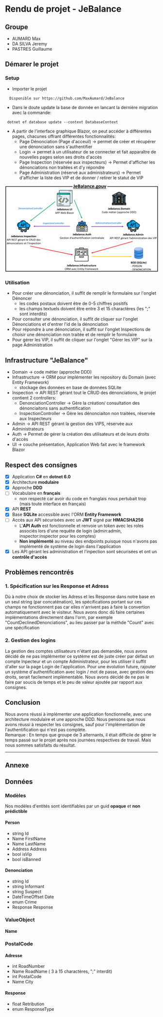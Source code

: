 # Rendu de projet - **JeBalance**
## Groupe
- AUMARD Max
- DA SILVA Jeremy
- PASTRES Guillaume

## Démarer le projet
### Setup
 - Importer le projet
  ```
    Disponible sur https://github.com/MaxAumard/JeBalance
  ```
 - Dans le doute update la base de donnée en lancant la dernière migration avec la commande:
 ```
  dotnet ef database update --context DatabaseContext
 ```
 - A partir de l'interface graphique Blazor, on peut accéder à différentes pages, chacunes offrant différentes fonctionnalités:
   - Page Dénonciation (Page d'acceuil) -> permet de créer et récupérer une dénonciation sans s'authentifier
   - Login -> permet à un utilisateur de se connecter et fait apparaître de nouvelles pages selon ses droits d'accès
   - Page Inspection (réservée aux inspecteurs) -> Permet d'afficher les dénonciations non traitées et d'y répondre
   - Page Administration (réservé aux administrateurs) -> Permet d'afficher la liste des VIP et de donner / retirer le statut de VIP 
    
  ![ ](static/images/Architecture.png)
   
### Utilisation
- Pour créer une dénonciation, il suffit de remplir le formulaire sur l'onglet Dénoncer
    - les codes postaux doivent être de 0-5 chiffres positifs
    - les champs textuels doivent être entre 3 et 15 charactères (les ";" sont interdits)
- Pour consulter une dénonciation, il suffit de cliquer sur l'onglet Dénonciations et d'entrer l'id de la dénonciation
- Pour répondre à une dénonciation, il suffit sur l'onglet Inspections de choisir une dénonciation non traitée et de remplir le formulaire
- Pour gérer les VIP, il suffit de cliquer sur l'onglet "Gérer les VIP" sur la page Administration

## Infrastructure "JeBalance"
- Domain -> code métier (approche DDD)
- Infrastructure -> ORM pour implémenter les repository du Domain (avec Entity Framework)
  - stockage des données en base de données SQLite
- Inspection -> API REST gérant tout le CRUD des dénonciations, le projet contient 2 controllers:
  - DenonciationController -> Gère la création/ consultation des dénonciaitons sans authentification
  - InspectionController -> Gère les dénonciaiton non traitées, réservée aux Inspecteurs
- Admin -> API REST gérant la gestion des VIPS, réservée aux Administrateurs
- Auth -> Permet de gérer la création des utilisateurs et de leurs droits d'accès
- UI -> couche présentation, Application Web fait avec le framework Blazor


## Respect des consignes
 - [x] Application **C#** en **dotnet 6.0**
 - [x] Architecture **modulaire**
 - [x] Approche **DDD**
 - [ ] Vocabulaire en **français** 
   - non respecté car avoir du code en franglais nous pertubait trop (mais toute interface en français)
 - [x] API **REST**
 - [x] Base **SQLite** accessible avec l'ORM **Entity Framework**
 - [ ] Accès aux API sécurisées avec un **JWT** signé par **HMACSHA256**
   - L'**API Auth** est fonctionnelle et renvoie un token avec les roles associés lors d'une requête de login (admin:admin, inspector:inspector pour les comptes)
   -  **Non implémenté** au niveau des endpoints puisque nous n'avons pas implémenté de système de login dans l'application
 - [x] Les API gérant les administration et l'inpection sont sécurisées et ont un **contrôle d'accès** 
  
## Problèmes rencontrés
### 1. Spécification sur les Response et Adress
  Dù à notre choix de stocker les Adress et les Response dans notre base en un seul string (par concaténation), les spécifications portant sur ces champs ne fonctionnent pas car elles n'arrivent pas à faire la convertion automatiquement avec le visiteur. 
  Nous avons donc dû faire certaines implémentations directement dans l'orm, par exemple "CountDeclinedDenonciations", au lieu passer par la méthde "Count" avec une spécification

### 2. Gestion des logins
 La gestion des comptes utilisateurs n'étant pas demandée, nous avons décidé de ne pas implémenter ce système est de juste créer par défaut un compte Inpecteur et un compte Administrateur, pour les utiliser il suffit d'aller sur la page Login de l'application.
 Pour une évolution future, rajouter un système d'authentification avec login / mot de passe, avec gestion des droits, serait facilement implémentable. Nous avons décidé de ne pas le faire par soucis de temps et le peu de valeur ajoutée par rapport aux consignes.

## Conclusion
Nous avons réussi à implémenter une application fonctionnelle, avec une architecture modulaire et une approche DDD. Nous pensons que nous avons réussi à respecter les consignes, sauf pour l'implémentation de l'authentification qui n'est pas complète. \
Remarque : En temps que groupe de 3 alternants, il était difficile de gérer le temps passé sur le projet après nos journées respectives de travail. Mais nous sommes satisfaits du résultat.


----------
## Annexe
## Données
### Modèles
 Nos modèles d'entités sont identifiables par un guid **opaque** et **non prédictible**

#### Person
  - string Id
  - Name FirstName
  - Name LastName
  - Address Address
  - bool isVip
  - bool isBanned

#### Denonciation
 - string Id
 - string Informant
 - string Suspect
 - DateTimeOffset Date 
 - enum Crime 
 - Response Response

### ValueObject

#### Name
### PostalCode
#### Adresse
 - int RoadNumber
 - Name RoadName ( 3 à 15 charactères, ";" interdit)
 - int PostalCode
 - Name City

#### Response
 - float Retribution
 - enum ResponseType